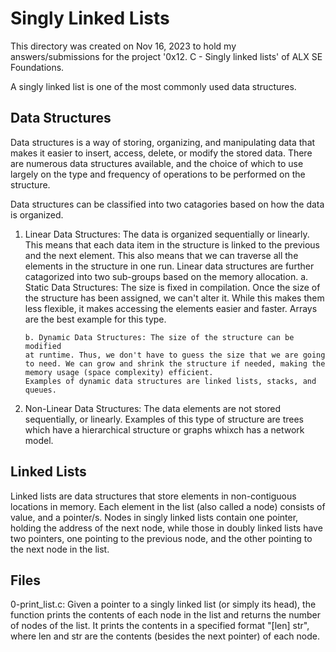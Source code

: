 <h1>Singly Linked Lists</h1>
This directory was created on Nov 16, 2023 to hold my answers/submissions for
the project '0x12. C - Singly linked lists' of ALX SE Foundations.

A singly linked list is one of the most commonly used data structures.

<h2>Data Structures</h2>
Data structures is a way of storing, organizing, and manipulating data that
makes it easier to insert, access, delete, or modify the stored data. There
are numerous data structures available, and the choice of which to use largely
on the type and frequency of operations to be performed on the structure.

Data structures can be classified into two catagories based on how the data is
organized.
1. Linear Data Structures: The data is organized sequentially or linearly. This
means that each data item in the structure is linked to the previous and the
next element. This also means that we can traverse all the elements in the
structure in one run. Linear data structures are further catagorized into two
sub-groups based on the memory allocation.
	   a. Static Data Structures: The size is fixed in compilation. Once
	   the size of the structure has been assigned, we can't alter it.
	   While this makes them less flexible, it makes accessing the elements
	   easier and faster.
	   Arrays are the best example for this type.

	   b. Dynamic Data Structures: The size of the structure can be modified
	   at runtime. Thus, we don't have to guess the size that we are going
	   to need. We can grow and shrink the structure if needed, making the
	   memory usage (space complexity) efficient.
	   Examples of dynamic data structures are linked lists, stacks, and
	   queues.

2. Non-Linear Data Structures: The data elements are not stored sequentially, or
linearly. Examples of this type of structure are trees which have a hierarchical
structure or graphs whixch has a network model.

<h2>Linked Lists</h2>
Linked lists are data structures that store elements in non-contiguous locations
in memory. Each element in the list (also called a node) consists of value, and
a pointer/s. Nodes in singly linked lists contain one pointer, holding the
address of the next node, while those in doubly linked lists have two pointers,
one pointing to the previous node, and the other pointing to the next node in
the list.

<h2>Files</h2>

0-print_list.c: Given a pointer to a singly linked list (or simply its head),
the function prints the contents of each node in the list and returns the
number of nodes of the list. It prints the contents in a specified format
"[len] str", where len and str are the contents (besides the next pointer) of
each node.
